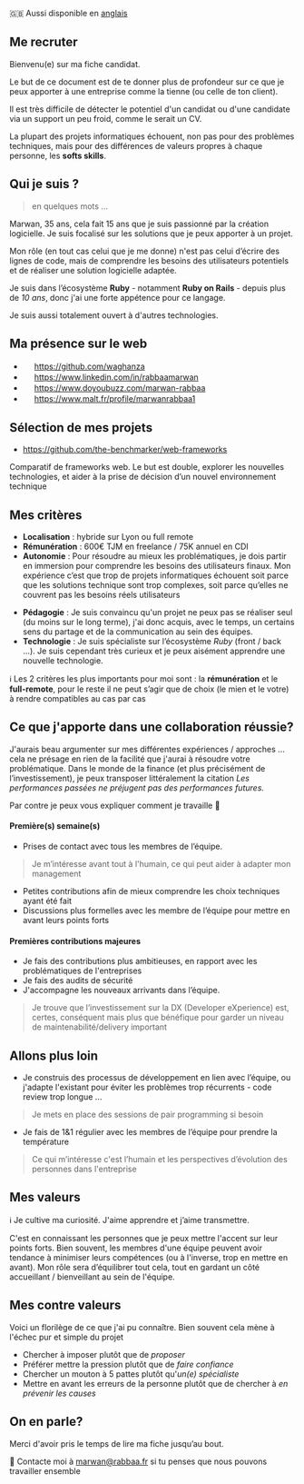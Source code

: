:gb: Aussi disponible en [anglais](about.en.md)

## Me recruter

Bienvenu(e) sur ma fiche candidat. 

Le but de ce document est de te donner plus de profondeur sur ce que je peux apporter à une entreprise comme la tienne (ou celle de ton client).

Il est très difficile de détecter le potentiel d'un candidat ou d'une candidate via un support un peu froid, comme le serait un CV.

La plupart des projets informatiques échouent, non pas pour des problèmes techniques, mais pour des différences de valeurs propres à chaque personne, les **softs skills**.


##  Qui je suis ? 

> en quelques mots ...

Marwan, 35 ans, cela fait 15 ans que je suis passionné par la création logicielle. Je suis focalisé sur les solutions que je peux apporter à un projet.

Mon rôle (en tout cas celui que je me donne) n'est pas celui d’écrire des lignes de code, mais de comprendre les besoins des utilisateurs potentiels et de réaliser une solution logicielle adaptée.

Je suis dans l’écosystème **Ruby** - notamment **Ruby on Rails** - depuis plus de _10 ans_, donc j'ai une forte appétence pour ce langage. 

Je suis aussi totalement ouvert à d'autres technologies.

## Ma présence sur le web

- <img width="16" height="16" src="https://skillicons.dev/icons?i=github"> https://github.com/waghanza
- <img width="16" height="16" src="https://skillicons.dev/icons?i=linkedin"> https://www.linkedin.com/in/rabbaamarwan
- <img width="16" height="16" src="https://www.doyoubuzz.com/favicon.ico"> https://www.doyoubuzz.com/marwan-rabbaa
- <img width="16" height="16" src="https://cdn.cookielaw.org/logos/05ac99e5-12b5-453a-9d34-cab6cc8b270a/a2ec2e66-d97f-4e33-bc95-66bed1fa8446/malt_picto_color.png"> https://www.malt.fr/profile/marwanrabbaa1

## Sélection de mes projets

+ https://github.com/the-benchmarker/web-frameworks

Comparatif de frameworks web. Le but est double, explorer les nouvelles technologies, et aider à la prise de décision d’un nouvel environnement technique

## Mes critères

+ **Localisation** : hybride sur Lyon ou full remote
+ **Rémunération** : 600€ TJM en freelance / 75K annuel en  CDI 
+ **Autonomie** : Pour résoudre au mieux les problématiques, je dois partir en immersion pour comprendre les besoins des utilisateurs finaux. Mon expérience c’est que trop de projets informatiques échouent soit parce que les solutions technique sont trop complexes, soit parce qu’elles ne couvrent pas les besoins réels utilisateurs
- **Pédagogie** : Je suis convaincu qu'un projet ne peux pas se réaliser seul (du moins sur le long terme), j'ai donc acquis, avec le temps, un certains sens du partage et de la communication au sein des équipes.
- **Technologie** : Je suis spécialiste sur l’écosystème *Ruby* (front / back ...). Je suis cependant très curieux et je peux aisément apprendre une nouvelle technologie.


:information_source: Les 2 critères les plus importants pour moi sont : la **rémunération** et le **full-remote**, pour le reste il ne peut s’agir que de choix (le mien et le votre) à rendre compatibles au cas par cas


## Ce que j'apporte dans une collaboration réussie?

J'aurais beau argumenter sur mes différentes expériences  / approches ... cela ne présage en rien de la facilité que j'aurai à résoudre votre problématique. Dans le monde de la finance (et plus précisément de l’investissement), je peux transposer littéralement la citation _Les performances passées ne préjugent pas des performances futures._

Par contre je peux vous expliquer comment je travaille :rocket:

#### Première(s) semaine(s)

+ Prises de contact avec tous les membres de l’équipe. 
> Je m’intéresse avant tout à l'humain, ce qui peut aider à adapter mon management
+ Petites contributions afin de mieux comprendre les choix techniques ayant été fait
+ Discussions plus formelles avec les membre de l’équipe pour mettre en avant leurs points forts

#### Premières contributions majeures

+ Je fais des contributions plus ambitieuses, en rapport avec les problématiques de l'entreprises
+ Je fais des audits de sécurité 
+ J'accompagne les nouveaux arrivants dans l’équipe. 
> Je trouve que l’investissement sur la DX (Developer eXperience) est, certes, conséquent mais plus que bénéfique pour garder un niveau de maintenabilité/delivery important


## Allons plus loin

+ Je construis des processus de développement en lien avec l’équipe, ou j'adapte l'existant pour éviter les problèmes trop récurrents - code review trop longue ... 
> Je mets en place des sessions de pair programming si besoin
+ Je fais de 1&1 régulier avec les membres de l’équipe pour prendre la température
> Ce qui m’intéresse c'est l’humain et les perspectives d’évolution des personnes dans l'entreprise

## Mes valeurs

:information_source: Je cultive ma curiosité. J'aime apprendre et j’aime transmettre.

C'est en connaissant les personnes que je peux mettre l'accent sur leur points forts. Bien souvent, les membres d'une équipe peuvent avoir tendance à minimiser leurs compétences (ou à l'inverse, trop en mettre en avant). Mon rôle sera d’équilibrer tout cela, tout en gardant un côté accueillant / bienveillant au sein de l'équipe.


## Mes contre valeurs

Voici un florilège de ce que j'ai pu connaître. Bien souvent cela mène à l'échec pur et simple du projet

+ Chercher à imposer plutôt que de _proposer_
+ Préférer mettre la pression plutôt que de _faire confiance_
+ Chercher un mouton à 5 pattes plutôt qu'_un(e) spécialiste_
+ Mettre en avant les erreurs de la personne plutôt que de chercher à _en prévenir les causes_

## On en parle?

Merci d'avoir pris le temps de lire ma fiche jusqu’au bout.

💌 Contacte moi à [marwan@rabbaa.fr](mailto:marwan@rabbaa.fr) si tu penses que nous pouvons travailler ensemble


